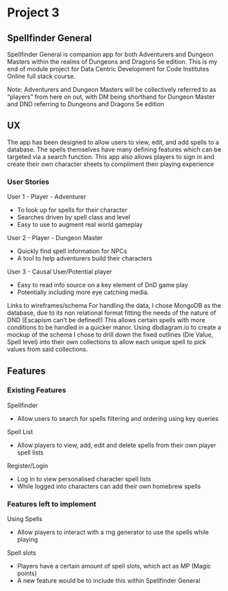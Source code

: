 # Project 3

## Spellfinder General

Spellfinder General is companion app for both Adventurers and Dungeon Masters within the realms of Dungeons and Dragons 5e edition. This is my end of module project for Data Centric Development for Code Institutes Online full stack course.

Note:  Adventurers and Dungeon Masters will be collectively referred to as “players” from here on out, with DM being shorthand for Dungeon Master and DND referring to Dungeons and Dragons 5e edition

## UX
The app has been designed to allow users to view, edit, and add spells to a database. The spells themselves have many defining features which can be targeted via a search function. This app also allows players to sign in and create their own character sheets to compliment their playing experience 

### User Stories
User 1 - Player - Adventurer 
* To look up for spells for their character 
* Searches driven by spell class and level
* Easy to use to augment real world gameplay

User 2 - Player - Dungeon Master 
* Quickly find spell information for NPCs
* A tool to help adventurers build their characters

User 3 - Causal User/Potential player
* Easy to read info source on a key element of DnD game play
* Potentially including more eye catching media.

Links to wireframes/schema
For handling the data, I chose MongoDB as the database, due to its non relational format fitting the needs of the nature of DND (Escapism can’t be defined!) This allows certain spells with more conditions to be handled in a quicker manor. Using dbdiagram.io to create a mockup of the schema I chose to drill down the fixed outlines (Die Value, Spell level) into their own collections to allow each unique spell to pick values from said collections.

## Features
### Existing Features

Spellfinder
* Allow users to search for spells filtering and ordering using key queries

Spell List
* Allow players to view, add, edit and delete spells from their own player spell lists

Register/Login
* Log in to view personalised character  spell lists
* While logged into characters can add their own homebrew spells

### Features left to implement 

Using Spells
* Allow players to interact with a rng generator to use the spells while playing

Spell slots
* Players have a certain amount of spell slots, which act as MP (Magic points)
* A new feature would be to include this within Spellfinder General
